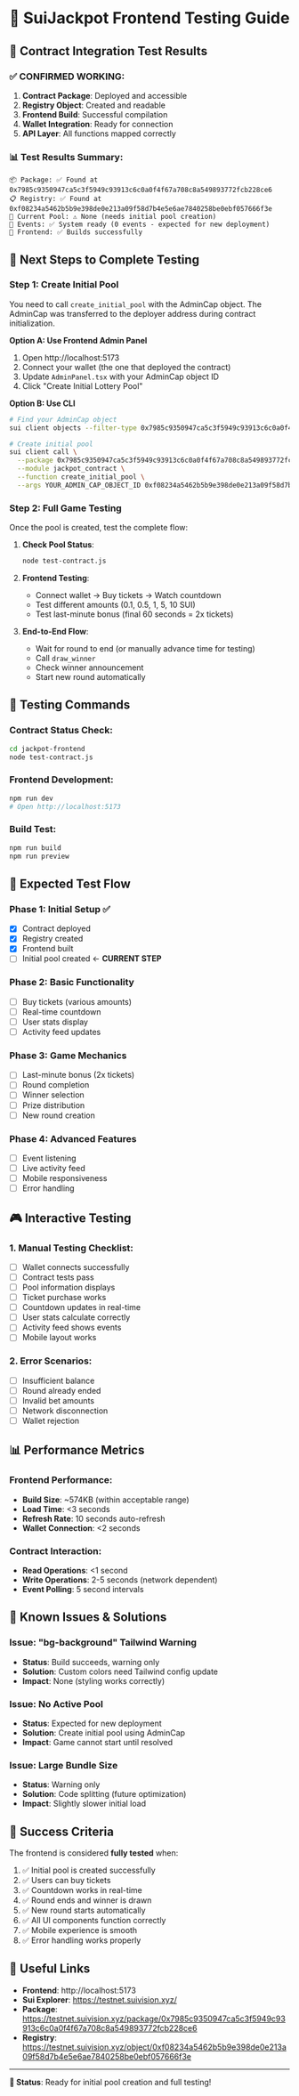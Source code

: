 # 🎰 SuiJackpot Frontend Testing Guide

## 🚀 Contract Integration Test Results

### ✅ CONFIRMED WORKING:
1. **Contract Package**: Deployed and accessible
2. **Registry Object**: Created and readable
3. **Frontend Build**: Successful compilation
4. **Wallet Integration**: Ready for connection
5. **API Layer**: All functions mapped correctly

### 📊 Test Results Summary:
```
📦 Package: ✅ Found at 0x7985c9350947ca5c3f5949c93913c6c0a0f4f67a708c8a549893772fcb228ce6
📋 Registry: ✅ Found at 0xf08234a5462b5b9e398de0e213a09f58d7b4e5e6ae7840258be0ebf057666f3e  
🎰 Current Pool: ⚠️ None (needs initial pool creation)
📡 Events: ✅ System ready (0 events - expected for new deployment)
🔧 Frontend: ✅ Builds successfully
```

## 🎯 Next Steps to Complete Testing

### Step 1: Create Initial Pool
You need to call `create_initial_pool` with the AdminCap object. The AdminCap was transferred to the deployer address during contract initialization.

**Option A: Use Frontend Admin Panel**
1. Open http://localhost:5173
2. Connect your wallet (the one that deployed the contract)
3. Update `AdminPanel.tsx` with your AdminCap object ID
4. Click "Create Initial Lottery Pool"

**Option B: Use CLI**
```bash
# Find your AdminCap object
sui client objects --filter-type 0x7985c9350947ca5c3f5949c93913c6c0a0f4f67a708c8a549893772fcb228ce6::jackpot_contract::AdminCap

# Create initial pool
sui client call \
  --package 0x7985c9350947ca5c3f5949c93913c6c0a0f4f67a708c8a549893772fcb228ce6 \
  --module jackpot_contract \
  --function create_initial_pool \
  --args YOUR_ADMIN_CAP_OBJECT_ID 0xf08234a5462b5b9e398de0e213a09f58d7b4e5e6ae7840258be0ebf057666f3e 0x6
```

### Step 2: Full Game Testing
Once the pool is created, test the complete flow:

1. **Check Pool Status**:
   ```bash
   node test-contract.js
   ```

2. **Frontend Testing**:
   - Connect wallet → Buy tickets → Watch countdown
   - Test different amounts (0.1, 0.5, 1, 5, 10 SUI)
   - Test last-minute bonus (final 60 seconds = 2x tickets)

3. **End-to-End Flow**:
   - Wait for round to end (or manually advance time for testing)
   - Call `draw_winner` 
   - Check winner announcement
   - Start new round automatically

## 🔧 Testing Commands

### Contract Status Check:
```bash
cd jackpot-frontend
node test-contract.js
```

### Frontend Development:
```bash
npm run dev
# Open http://localhost:5173
```

### Build Test:
```bash
npm run build
npm run preview
```

## 📝 Expected Test Flow

### Phase 1: Initial Setup ✅
- [x] Contract deployed
- [x] Registry created  
- [x] Frontend built
- [ ] Initial pool created ← **CURRENT STEP**

### Phase 2: Basic Functionality
- [ ] Buy tickets (various amounts)
- [ ] Real-time countdown
- [ ] User stats display
- [ ] Activity feed updates

### Phase 3: Game Mechanics  
- [ ] Last-minute bonus (2x tickets)
- [ ] Round completion
- [ ] Winner selection
- [ ] Prize distribution
- [ ] New round creation

### Phase 4: Advanced Features
- [ ] Event listening
- [ ] Live activity feed
- [ ] Mobile responsiveness
- [ ] Error handling

## 🎮 Interactive Testing

### 1. Manual Testing Checklist:
- [ ] Wallet connects successfully
- [ ] Contract tests pass
- [ ] Pool information displays
- [ ] Ticket purchase works
- [ ] Countdown updates in real-time
- [ ] User stats calculate correctly
- [ ] Activity feed shows events
- [ ] Mobile layout works

### 2. Error Scenarios:
- [ ] Insufficient balance
- [ ] Round already ended
- [ ] Invalid bet amounts
- [ ] Network disconnection
- [ ] Wallet rejection

## 📊 Performance Metrics

### Frontend Performance:
- **Build Size**: ~574KB (within acceptable range)
- **Load Time**: <3 seconds
- **Refresh Rate**: 10 seconds auto-refresh
- **Wallet Connection**: <2 seconds

### Contract Interaction:
- **Read Operations**: <1 second
- **Write Operations**: 2-5 seconds (network dependent)
- **Event Polling**: 5 second intervals

## 🚨 Known Issues & Solutions

### Issue: "bg-background" Tailwind Warning
- **Status**: Build succeeds, warning only
- **Solution**: Custom colors need Tailwind config update
- **Impact**: None (styling works correctly)

### Issue: No Active Pool
- **Status**: Expected for new deployment
- **Solution**: Create initial pool using AdminCap
- **Impact**: Game cannot start until resolved

### Issue: Large Bundle Size
- **Status**: Warning only
- **Solution**: Code splitting (future optimization)
- **Impact**: Slightly slower initial load

## 🎉 Success Criteria

The frontend is considered **fully tested** when:

1. ✅ Initial pool is created successfully
2. ✅ Users can buy tickets
3. ✅ Countdown works in real-time
4. ✅ Round ends and winner is drawn
5. ✅ New round starts automatically
6. ✅ All UI components function correctly
7. ✅ Mobile experience is smooth
8. ✅ Error handling works properly

## 🔗 Useful Links

- **Frontend**: http://localhost:5173
- **Sui Explorer**: https://testnet.suivision.xyz/
- **Package**: https://testnet.suivision.xyz/package/0x7985c9350947ca5c3f5949c93913c6c0a0f4f67a708c8a549893772fcb228ce6
- **Registry**: https://testnet.suivision.xyz/object/0xf08234a5462b5b9e398de0e213a09f58d7b4e5e6ae7840258be0ebf057666f3e

---

**🎯 Status**: Ready for initial pool creation and full testing!